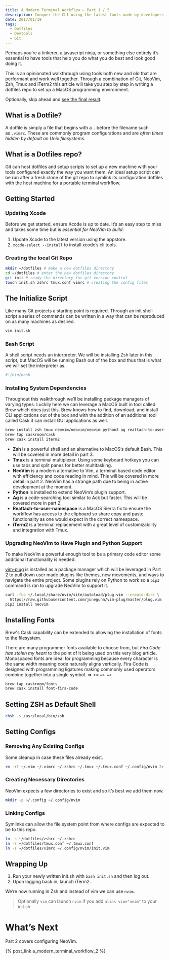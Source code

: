 ```yaml
---
title: A Modern Terminal Workflow — Part 1 / 5
description: Conquer the CLI using the latest tools made by developers for developers.
date: 2017/01/19
tags:
  - Dotfiles
  - Devtools
  - Git
---
```


Perhaps you’re a tinkerer, a javascript ninja, or something else entirely it’s essential to have tools that help you do what you do best and look good doing it.

This is an opinionated walkthrough using tools both new and old that are performant and work well together. Through a combination of Git, NeoVim, Zsh, Tmux and iTerm2 this article will take you step by step in writing a dotfiles repo to set up a MacOS programming environment.

Optionally, skip ahead and [see the final result](https://github.com/sharpshark28/modern-terminal-workflow).

## What is a Dotfile?

A dotfile is simply a file that begins with a `.` before the filename such as `.vimrc`. These are commonly program configurations and are _often times hidden by default on Unix filesystems._

## What is a Dotfiles repo?

Git can host dotfiles and setup scripts to set up a new machine with your tools configured exactly the way you want them. An ideal setup script can be run after a fresh clone of the git repo to symlink its configuration dotfiles with the host machine for a portable terminal workflow.

## Getting Started

### Updating Xcode

Before we get started, ensure Xcode is up to date. It’s an easy step to miss and takes some time but is *essential for NeoVim to build*.

1. Update Xcode to the latest version using the appstore.
2. `xcode-select --install` to install xcode’s cli tools.

### Creating the local Git Repo

``` bash Terminal
mkdir ~/dotfiles # make a new dotfiles directory
cd ~/dotfiles # enter the new dotfiles directory
git init # ready the directory for git version control
touch init.sh zshrc tmux.conf vimrc # creating the config files
```

## The Initialize Script

Like many Git projects a starting point is required. Through an init shell script a series of commands can be written in a way that can be reproduced on as many machines as desired.

``` bash Terminal
vim init.sh
```

### Bash Script

A shell script needs an interpreter. We will be installing Zsh later in this script, but MacOS will be running Bash out of the box and thus that is what we will set the interpreter as.

``` bash init.sh
#!/bin/bash
```

### Installing System Dependencies

Throughout this walkthrough we’ll be installing package managers of varying types. Luckily here we can leverage a MacOS built in tool called Brew which does just this. Brew knows how to find, download, and install CLI applications out of the box and with the addition of an additional tool called Cask it can install GUI applications as well.

``` bash init.sh
brew install zsh tmux neovim/neovim/neovim python3 ag reattach-to-user-namespace
brew tap caskroom/cask
brew cask install iterm2
```

* **Zsh** is a powerful shell and an alternative to MacOS’s default Bash. This will be covered in more detail in part 3.
* **Tmux** is a terminal multiplexer. Using some keyboard hotkeys you can use tabs and split panes for better multitasking.
* **NeoVim** is a modern alternative to Vim, a terminal based code editor with efficiency and code reading in mind. This will be covered in more detail in part 2. NeoVim has a strange path due to being in active development at the moment.
* **Python** is installed to extend NeoVim’s plugin support.
* **Ag** is a code-searching tool similar to Ack but faster. This will be covered more in part 2.
* **Reattach-to-user-namespace** is a MacOS Sierra fix to ensure the workflow has access to the clipboard so share copy and paste functionality as one would expect in the correct namespace.
* **iTerm2** is a terminal replacement with a great level of customizability and integration with Tmux.

### Upgrading NeoVim to Have Plugin and Python Support

To make NeoVim a powerful enough tool to be a primary code editor some additional functionality is needed.

[vim-plug](https://github.com/junegunn/vim-plug) is installed as a package manager which will be leveraged in Part 2 to pull down user made plugins like themes, new movements, and ways to navigate the entire project. Some plugins rely on Python to work so a `pip3` command is ran to upgrade NeoVim to support it.

``` bash init.sh
curl -fLo ~/.local/share/nvim/site/autoload/plug.vim --create-dirs \
  https://raw.githubusercontent.com/junegunn/vim-plug/master/plug.vim
pip3 install neovim
```

## Installing Fonts

Brew's Cask capability can be extended to allowing the installation of fonts to the filesystem. 

There are many programmer fonts available to choose from, but _Fira Code has stolen my heart_ to the point of it being used on this very blog article. Monospaced fonts are ideal for programming because every character is the same width meaning code naturally aligns vertically. Fira Code is designed with programming ligatures making commonly used operators combine together into a single symbol. => <= `=> =<`

``` bash init.sh
brew tap caskroom/fonts
brew cask install font-fira-code
```

## Setting ZSH as Default Shell

``` bash init.sh
chsh -s /usr/local/bin/zsh
```

## Setting Configs

### Removing Any Existing Configs

Some cleanup in case these files already exist.

``` bash init.sh
rm -rf ~/.vim ~/.vimrc ~/.zshrc ~/.tmux ~/.tmux.conf ~/.config/nvim 2> /dev/null
```

### Creating Necessary Directories

NeoVim expects a few directories to exist and so it’s best we add them now.

``` bash init.sh
mkdir -p ~/.config ~/.config/nvim
```

### Linking Configs

Symlinks can allow the file system point from where configs are expected to be to this repo.

``` bash init.sh
ln -s ~/dotfiles/zshrc ~/.zshrc
ln -s ~/dotfiles/tmux.conf ~/.tmux.conf
ln -s ~/dotfiles/vimrc ~/.config/nvim/init.vim
```

## Wrapping Up

1. Run your newly written init.sh with `bash init.sh` and then log out.
2. Upon logging back in, launch iTerm2.

We’re now running in Zsh and instead of vim we can use `nvim`.

> Optionally `vim` can launch `nvim` if you add `alias vim="nvim"` to your init.sh

# What’s Next

Part 2 covers configuring NeoVim.

{% post_link a_modern_terminal_workflow_2 %}
